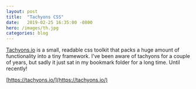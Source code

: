 ```yaml
---
layout: post
title:  "Tachyons CSS"
date:   2019-02-25 16:35:00 -0800
hero: /images/th.jpg
categories: blog
---
```


[Tachyons.io] is a small, readable css toolkit that packs a huge amount of functionality into a tiny framework. I've been aware of tachyons for a couple of years, but sadly it just sat in my bookmark folder for a long time. Until recently!






[https://tachyons.io/](https://tachyons.io/)

[tachyons.io]: https://tachyons.io/
